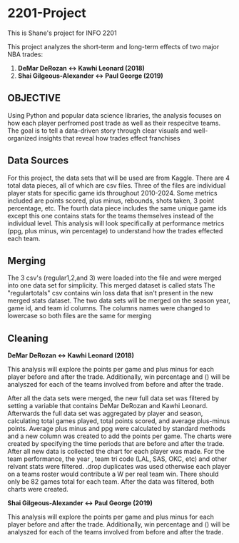 # 2201-Project
This is Shane's project for INFO 2201

This project analyzes the short-term and long-term effects of two major NBA trades:
1. **DeMar DeRozan ↔ Kawhi Leonard (2018)**
2. **Shai Gilgeous-Alexander ↔ Paul George (2019)**

##  **OBJECTIVE**
Using Python and popular data science libraries, the analysis focuses on how each player perfromed post trade as well as their respecitve teams.
The goal is to tell a data-driven story through clear visuals and well-organized insights that reveal how trades effect franchises

##  **Data Sources**
For this project, the data sets that will be used are from Kaggle. There are 4 total data pieces, all of which are csv files. Three of the files are individual player stats for specific game ids throughout 2010-2024. Some metrics included are points scored, plus minus, rebounds, shots taken, 3 point percentage, etc. The fourth data piece includes the same unique game ids except this one contains stats for the teams themselves instead of the individual level. This analysis will look specifically at performance metrics (ppg, plus minus, win percentage) to understand how the trades effected each team.

##  **Merging**
The 3 csv's (regular1,2,and 3) were loaded into the file and were merged into one data set for simplicity. This merged dataset is called stats
The "regulartotals" csv contains win loss data that isn't present in the new merged stats dataset. The two data sets will be merged on the season year, game id, and team id columns. The columns names were changed to lowercase so both files are the same for merging

##  **Cleaning**
**DeMar DeRozan ↔ Kawhi Leonard (2018)**

This analysis will explore the points per game and plus minus for each player before and after the trade. Additionally, win percentage and () will be analyszed for each of the teams involved from before and after the trade.

After all the data sets were merged, the new full data set was filtered by setting a variable that contains DeMar DeRozan and Kawhi Leonard.
Afterwards the full data set was aggregated by player and season, calculating total games played, total points scored, and average plus-minus points. Average plus minus and ppg were calculated by standard methods and a new column was created to add the points per game. The charts were created by specifying the time periods that are before and after the trade. After all new data is collected the chart for each player was made. For the team performance, the year , team tri code (LAL, SAS, OKC, etc) and other relvant stats were filtered. .drop duplicates was used otherwise each player on a teams roster would contribute a W per real team win. There should only be 82 games total for each team. After the data was filtered, both charts were created.

**Shai Gilgeous-Alexander ↔ Paul George (2019)**

This analysis will explore the points per game and plus minus for each player before and after the trade. Additionally, win percentage and () will be analyszed for each of the teams involved from before and after the trade.
